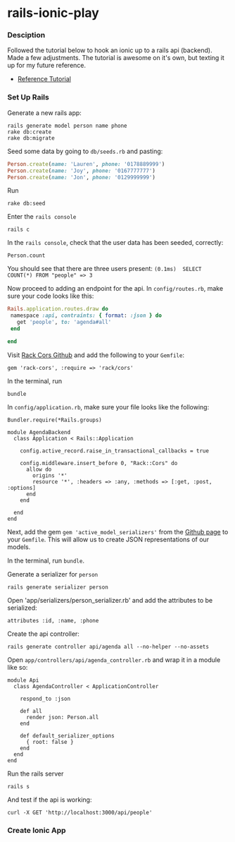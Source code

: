 # rails-ionic-play

### Desciption
Followed the tutorial below to hook an ionic up to a rails api (backend). Made a few adjustments. The tutorial is awesome on it's own, but texting it up for my future reference.

- [Reference Tutorial](https://www.youtube.com/watch?v=M3MnOZmGu3k&ab_channel=JoseWanKenobi)

### Set Up Rails
Generate a new rails app:
```
rails generate model person name phone
rake db:create
rake db:migrate
```

Seed some data by going to `db/seeds.rb` and pasting:
```ruby
Person.create(name: 'Lauren', phone: '0178889999')
Person.create(name: 'Joy', phone: '0167777777')
Person.create(name: 'Jon', phone: '0129999999')
```

Run
```
rake db:seed
```

Enter the `rails console`
```
rails c

```
In the `rails console`, check that the user data has been seeded, correctly:
```
Person.count
```

You should see that there are three users present: `(0.1ms)  SELECT COUNT(*) FROM "people"
 => 3 `

 Now proceed to adding an endpoint for the api. In `config/routes.rb`, make sure your code looks like this:

 ```ruby
Rails.application.routes.draw do
  namespace :api, contraints: { format: :json } do
    get 'people', to: 'agenda#all'
  end

end
 ```
Visit [Rack Cors Github](https://github.com/cyu/rack-cors) and add the following to your `Gemfile`:
```
gem 'rack-cors', :require => 'rack/cors'
```

In the terminal, run
```
bundle
```

In `config/application.rb`, make sure your file looks like the following:
```
Bundler.require(*Rails.groups)

module AgendaBackend
  class Application < Rails::Application
    
    config.active_record.raise_in_transactional_callbacks = true

    config.middleware.insert_before 0, "Rack::Cors" do
      allow do
        origins '*'
        resource '*', :headers => :any, :methods => [:get, :post, :options]
      end
    end
    
  end
end
```

Next, add the gem `gem 'active_model_serializers'` from the [Github page](https://github.com/rails-api/active_model_serializers) to your `Gemfile`. This will allow us to create JSON representations of our models.

In the terminal, run `bundle`.

Generate a serializer for `person`
```
rails generate serializer person
```

Open 'app/serializers/person_serializer.rb' and add the attributes to be serialized:
```
attributes :id, :name, :phone
```

Create the api controller:
```
rails generate controller api/agenda all --no-helper --no-assets
```

Open `app/controllers/api/agenda_controller.rb` and wrap it in a module like so:
```
module Api
  class AgendaController < ApplicationController

    respond_to :json

    def all
      render json: Person.all
    end

    def default_serializer_options
      { root: false }
    end
  end
end
```

Run the rails server
```
rails s
```

And test if the api is working:
```
curl -X GET 'http://localhost:3000/api/people'
```

### Create Ionic App
